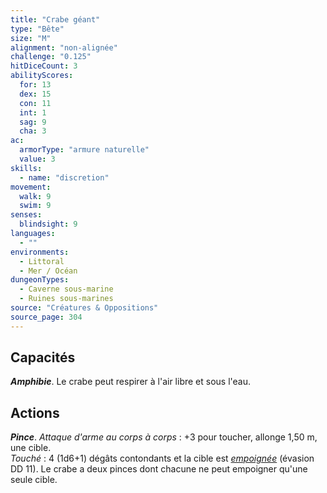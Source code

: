 ```yaml
---
title: "Crabe géant"
type: "Bête"
size: "M"
alignment: "non-alignée"
challenge: "0.125"
hitDiceCount: 3
abilityScores:
  for: 13
  dex: 15
  con: 11
  int: 1
  sag: 9
  cha: 3
ac: 
  armorType: "armure naturelle"
  value: 3
skills: 
  - name: "discretion"
movement: 
  walk: 9
  swim: 9
senses: 
  blindsight: 9
languages: 
  - ""
environments:
  - Littoral
  - Mer / Océan
dungeonTypes:
  - Caverne sous-marine
  - Ruines sous-marines
source: "Créatures & Oppositions"
source_page: 304
---
```

## Capacités
_**Amphibie**_. Le crabe peut respirer à l'air libre et sous l'eau.

## Actions
_**Pince**_. _Attaque d'arme au corps à corps_ : +3 pour toucher, allonge 1,50 m, une cible.  
_Touché_ : 4 (1d6+1) dégâts contondants et la cible est [_empoignée_](/gerer-la-sante-du-personnage/#empoigne) (évasion DD 11). Le crabe a deux pinces dont chacune ne peut empoigner qu'une seule cible.

